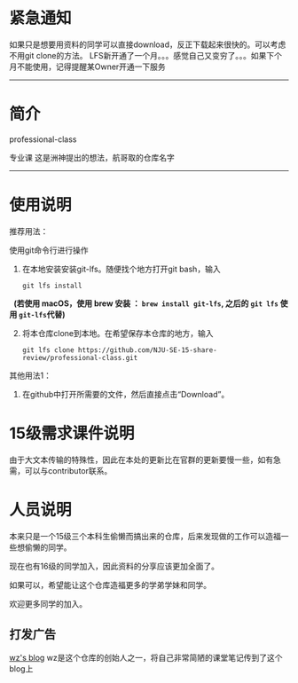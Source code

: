 # 紧急通知

如果只是想要用资料的同学可以直接download，反正下载起来很快的。可以考虑不用git clone的方法。
LFS新开通了一个月。。。感觉自己又变穷了。。。如果下个月不能使用，记得提醒某Owner开通一下服务

---

# 简介 

professional-class

专业课
这是洲神提出的想法，航哥取的仓库名字

---

# 使用说明

推荐用法：

使用git命令行进行操作

1. 在本地安装安装git-lfs。随便找个地方打开git bash，输入

   ```
   git lfs install
   ```
   **(若使用 macOS，使用 brew 安装 ： ``` brew install git-lfs ```,  之后的 ```git lfs``` 使用 ```git-lfs```代替)**

2. 将本仓库clone到本地。在希望保存本仓库的地方，输入

   ```
   git lfs clone https://github.com/NJU-SE-15-share-review/professional-class.git
   ```

其他用法1：

1. 在github中打开所需要的文件，然后直接点击“Download”。

# 15级需求课件说明

由于大文本传输的特殊性，因此在本处的更新比在官群的更新要慢一些，如有急需，可以与contributor联系。

# 人员说明

本来只是一个15级三个本科生偷懒而搞出来的仓库，后来发现做的工作可以造福一些想偷懒的同学。

现在也有16级的同学加入，因此资料的分享应该更加全面了。

如果可以，希望能让这个仓库造福更多的学弟学妹和同学。

欢迎更多同学的加入。

## 打发广告 
[wz's blog](http://blog.csdn.net/qq_33230935)
wz是这个仓库的创始人之一，将自己非常简陋的课堂笔记传到了这个blog上

